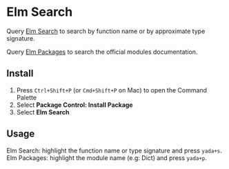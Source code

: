 # Elm Search #

Query [Elm Search](https://klaftertief.github.io/elm-search/) to search by function name or by approximate type signature.

Query [Elm Packages](https://package.elm-lang.org/) to search the official modules documentation.

## Install ##

1. Press `Ctrl+Shift+P` (or `Cmd+Shift+P` on Mac) to open the Command Palette
2. Select **Package Control: Install Package**
3. Select **Elm Search**

## Usage ##

Elm Search: highlight the function name or type signature and press `yada+s`.
Elm Packages: highlight the module name (e.g: Dict) and press `yada+p`.
